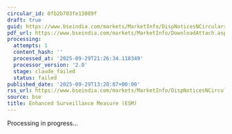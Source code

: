 ```yaml
---
circular_id: 0fb2b703fe13089f
draft: true
guid: https://www.bseindia.com/markets/MarketInfo/DispNoticesNCirculars.aspx?Noticeid={F68EF619-C268-4A1F-89B6-4F48EA7B039C}&noticeno=20250929-67&dt=09/29/2025&icount=67&totcount=87&flag=0
pdf_url: https://www.bseindia.com/markets/MarketInfo/DownloadAttach.aspx?id=20250929-67&attachedId=50e2fa40-8e3f-49b2-b958-538baf6d3410
processing:
  attempts: 1
  content_hash: ''
  processed_at: '2025-09-29T21:26:34.118349'
  processor_version: '2.0'
  stage: claude_failed
  status: failed
published_date: '2025-09-29T13:28:07+00:00'
rss_url: https://www.bseindia.com/markets/MarketInfo/DispNoticesNCirculars.aspx?Noticeid={F68EF619-C268-4A1F-89B6-4F48EA7B039C}&noticeno=20250929-67&dt=09/29/2025&icount=67&totcount=87&flag=0
source: bse
title: Enhanced Surveillance Measure (ESM)
---
```


Processing in progress...